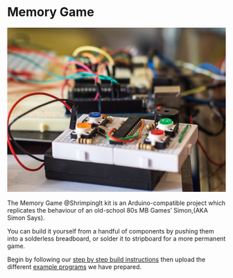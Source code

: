 # Memory Game

![Circuit picture][photo]

The Memory Game @ShrimpingIt kit is an Arduino-compatible project which replicates the behaviour of an old-school 80s MB Games’ Simon,(AKA Simon Says).

You can build it yourself from a handful of components by pushing them into a solderless breadboard, or solder it to stripboard for a more permanent game. 

Begin by following our [step by step build instructions](build.html) then upload the different [example programs](program.html) we have prepared.

[kit]: kit.png
[photo]: reallife.png
[step00]: ./sequence/00_blink.png

